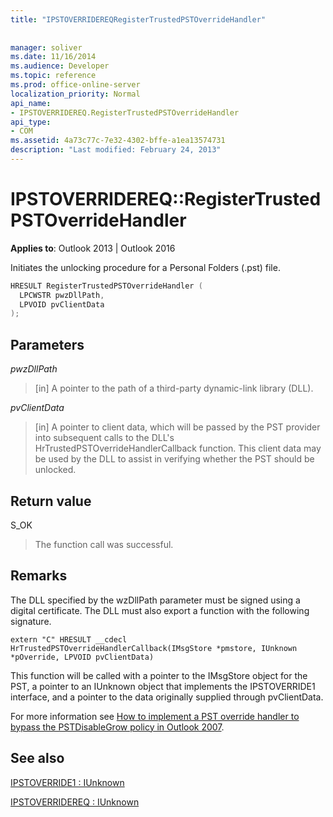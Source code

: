 ```yaml
---
title: "IPSTOVERRIDEREQRegisterTrustedPSTOverrideHandler"
 
 
manager: soliver
ms.date: 11/16/2014
ms.audience: Developer
ms.topic: reference
ms.prod: office-online-server
localization_priority: Normal
api_name:
- IPSTOVERRIDEREQ.RegisterTrustedPSTOverrideHandler
api_type:
- COM
ms.assetid: 4a73c77c-7e32-4302-bffe-a1ea13574731
description: "Last modified: February 24, 2013"
---
```


# IPSTOVERRIDEREQ::RegisterTrustedPSTOverrideHandler

 
  
**Applies to**: Outlook 2013 | Outlook 2016 
  
Initiates the unlocking procedure for a Personal Folders (.pst) file.
  
```cpp
HRESULT RegisterTrustedPSTOverrideHandler (
  LPCWSTR pwzDllPath, 
  LPVOID pvClientData
); 

```

## Parameters

 _pwzDllPath_
  
> [in] A pointer to the path of a third-party dynamic-link library (DLL).
    
 _pvClientData_
  
> [in] A pointer to client data, which will be passed by the PST provider into subsequent calls to the DLL's HrTrustedPSTOverrideHandlerCallback function. This client data may be used by the DLL to assist in verifying whether the PST should be unlocked.
    
## Return value

S_OK
  
> The function call was successful.
    
## Remarks

The DLL specified by the wzDllPath parameter must be signed using a digital certificate. The DLL must also export a function with the following signature.
  
```
extern "C" HRESULT __cdecl HrTrustedPSTOverrideHandlerCallback(IMsgStore *pmstore, IUnknown *pOverride, LPVOID pvClientData)
```

This function will be called with a pointer to the IMsgStore object for the PST, a pointer to an IUnknown object that implements the IPSTOVERRIDE1 interface, and a pointer to the data originally supplied through pvClientData.
  
For more information see [How to implement a PST override handler to bypass the PSTDisableGrow policy in Outlook 2007](http://support.microsoft.com/kb/956070).
  
## See also



[IPSTOVERRIDE1 : IUnknown](ipstoverride1iunknown.md)
  
[IPSTOVERRIDEREQ : IUnknown](ipstoverridereqiunknown.md)

